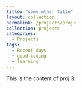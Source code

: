 ```yaml
---
title: "some other title"
layout: collection
permalink: /projects/proj3
collection: projects
categories:
  - Projects
tags:
  - Recent days
  - good coding
  - learning
---
```



This is the content of proj 3.